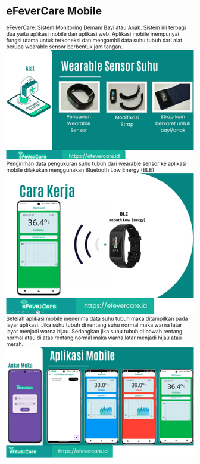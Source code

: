 # eFeverCare Mobile
eFeverCare: Sistem Monitoring Demam Bayi atau Anak. Sistem ini terbagi dua yaitu aplikasi mobile dan aplikasi web. Aplikasi mobile mempunyai fungsi utama untuk terkoneksi dan mengambil data suhu tubuh dari alat berupa wearable sensor berbentuk jam tangan.
![Wearable Sensor](images/03.jpg)
Pengiriman data pengukuran suhu tubuh dari wearable sensor ke aplikasi mobile dilakukan menggunakan Bluetooth Low Energy (BLE)
![Wearable Sensor](images/02.jpg)
Setelah aplikasi mobile menerima data suhu tubuh maka ditampilkan pada layar aplikasi. Jika suhu tubuh di rentang suhu normal maka warna latar layar menjadi warna hijau. Sedangkan jika suhu tubuh di bawah rentang normal atau di atas rentang normal maka warna latar menjadi hijau atau merah.  
![Wearable Sensor](images/04.jpg)

